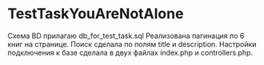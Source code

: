 # TestTaskYouAreNotAlone
Схема BD прилагаю db_for_test_task.sql 
Реализована пагинация по 6 книг на странице.
Поиск сделала по полям title и description.
Настройки подключения к базе сделала в двух файлах index.php и controllers.php.
